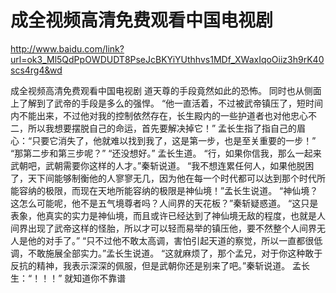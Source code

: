 # 成全视频高清免费观看中国电视剧

http://www.baidu.com/link?url=ok3_Ml5QdPpOWDUDT8PseJcBKYiYUthhvs1MDf_XWaxIqoOiiz3h9rK40scs4rg4&wd

成全视频高清免费观看中国电视剧
道天尊的手段竟然如此的恐怖。
    同时也从侧面上了解到了武帝的手段是多么的强悍。
    “他一直活着，不过被武帝镇压了，短时间内不能出来，不过他对我的控制依然存在，长生殿内的一些护道者也对他忠心不二，所以我想要摆脱自己的命运，首先要解决掉它！”
    孟长生指了指自己的眉心：“只要它消失了，他就难以找到我了，这是第一步，也是至关重要的一步！”
    “那第二步和第三步呢？”
    “还没想好。”
    孟长生道。
    “行，如果你信我，那么一起来武朝吧，武朝需要你这样的人才。”秦斩说道。
    “我不想连累任何人，如果他脱困了，天下间能够制衡他的人寥寥无几，因为他在每一个时代都可以达到那个时代所能容纳的极限，而现在天地所能容纳的极限是神仙境！”孟长生说道。
    “神仙境？这怎么可能呢，他不是五气境尊者吗？人间界的天花板？”秦斩疑惑道。
    “这只是表象，他真实的实力是神仙境，而且或许已经达到了神仙境无敌的程度，也就是人间界出现了武帝这样的怪胎，所以才可以轻而易举的镇压他，要不然整个人间界无人是他的对手了。”
    “只不过他不敢太高调，害怕引起天道的察觉，所以一直都很低调，不敢施展全部实力。”孟长生说道。
    “这就麻烦了，那个孟兄，对于你这种敢于反抗的精神，我表示深深的佩服，但是武朝你还是别来了吧。”秦斩说道。
    孟长生：“！！！”
    就知道你不靠谱
